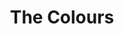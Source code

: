 ---
title: "The Colours"
year: 1976
rating: null
stars: ""
liked: false
rewatched: false
permalink: "the-colours"
watched_on: 2025-01-26
---
